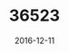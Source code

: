 ---
title: '36523'
url: 'http://ludumdare.com/compo/ludum-dare-37/?action=preview&uid=65813'
spoiler: Programming, Ludum Dare 37 - Flash
cover: './cover.jpg'
date: 2016-12-11
---